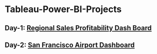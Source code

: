 # Tableau-Power-BI-Projects
## Day-1: [Regional Sales Profitability Dash Board](https://github.com/mrvmurali1991/tableau-Power-BI-Projects/blob/main/Day%201/Dashboard%202.png)
## Day-2: [San Francisco Airport Dashboard](https://github.com/mrvmurali1991/tableau-Power-BI-Projects/tree/main/Day%202)
